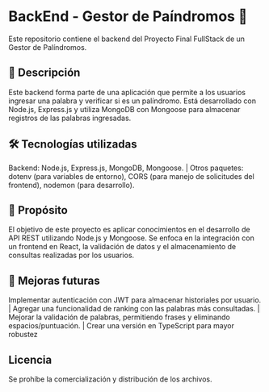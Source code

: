 # BackEnd - Gestor de Paíndromos 🧩
Este repositorio contiene el backend del Proyecto Final FullStack de un Gestor de Palíndromos.

## 📌 Descripción
Este backend forma parte de una aplicación que permite a los usuarios ingresar una palabra y verificar si es un palíndromo. Está desarrollado con Node.js, Express.js y utiliza MongoDB con Mongoose para almacenar registros de las palabras ingresadas. 

## 🛠 Tecnologías utilizadas
Backend: Node.js, Express.js, MongoDB, Mongoose. | Otros paquetes: dotenv (para variables de entorno), CORS (para manejo de solicitudes del frontend), nodemon (para desarrollo).

## 🎯 Propósito
El objetivo de este proyecto es aplicar conocimientos en el desarrollo de API REST utilizando Node.js y Mongoose. Se enfoca en la integración con un frontend en React, la validación de datos y el almacenamiento de consultas realizadas por los usuarios.

## 🔧 Mejoras futuras
Implementar autenticación con JWT para almacenar historiales por usuario. | Agregar una funcionalidad de ranking con las palabras más consultadas. | Mejorar la validación de palabras, permitiendo frases y eliminando espacios/puntuación. | Crear una versión en TypeScript para mayor robustez

## Licencia
Se prohíbe la comercialización y distribución de los archivos.
